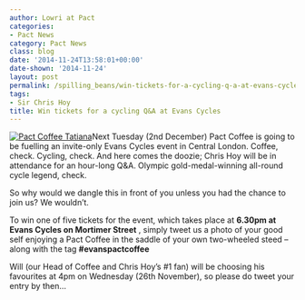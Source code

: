 ```yaml
---
author: Lowri at Pact
categories:
- Pact News
category: Pact News
class: blog
date: '2014-11-24T13:58:01+00:00'
date-shown: '2014-11-24'
layout: post
permalink: /spilling_beans/win-tickets-for-a-cycling-q-a-at-evans-cycles
tags:
- Sir Chris Hoy
title: Win tickets for a cycling Q&A at Evans Cycles
---
```


[![Pact Coffee
Tatiana](https://pactcoffee.files.wordpress.com/2014/11/tatiana.jpg?w=545)](https://pactcoffee.files.wordpress.com/2014/11/tatiana.jpg)Next
Tuesday (2nd December) Pact Coffee is going to be fuelling an invite-only
Evans Cycles event in Central London. Coffee, check. Cycling, check. And here
comes the doozie; Chris Hoy will be in attendance for an hour-long Q&A.
Olympic gold-medal-winning all-round cycle legend, check.

So why would we dangle this in front of you unless you had the chance to join
us? We wouldn’t.

To win one of five tickets for the event, which takes place at **6.30pm at
Evans Cycles on Mortimer Street** , simply tweet us a photo of your good self
enjoying a Pact Coffee in the saddle of your own two-wheeled steed – along
with the tag **#evanspactcoffee**

Will (our Head of Coffee and Chris Hoy’s #1 fan) will be choosing his
favourites at 4pm on Wednesday (26th November), so please do tweet your entry
by then…